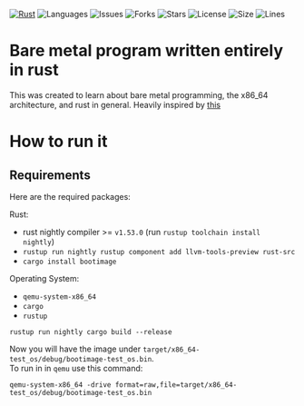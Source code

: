 [![Rust](https://github.com/Ferryistaken/operating_system/actions/workflows/rust.yml/badge.svg?branch=master)](https://github.com/Ferryistaken/operating_system/actions/workflows/rust.yml)
![Languages](https://img.shields.io/github/languages/count/ferryistaken/operating_system)
![Issues](https://img.shields.io/github/issues/Ferryistaken/operating_system)
![Forks](https://img.shields.io/github/forks/Ferryistaken/operating_system)
![Stars](https://img.shields.io/github/stars/Ferryistaken/operating_system)
![License](https://img.shields.io/github/license/Ferryistaken/operating_system)
![Size](https://img.shields.io/github/languages/code-size/ferryistaken/operating_system)
![Lines](https://img.shields.io/tokei/lines/github/ferryistaken/operating_system)

# Bare metal program written entirely in rust

This was created to learn about bare metal programming, the x86_64 architecture, and rust in general.
Heavily inspired by [this](https://os.phil-opp.com/)

# How to run it

## Requirements

Here are the required packages:

Rust:

-   rust nightly compiler >= `v1.53.0` (run `rustup toolchain install nightly`)
-   `rustup run nightly rustup component add llvm-tools-preview rust-src`
-   `cargo install bootimage`

Operating System:

-   `qemu-system-x86_64`
-   `cargo`
-   `rustup`

```shell
rustup run nightly cargo build --release
```

Now you will have the image under `target/x86_64-test_os/debug/bootimage-test_os.bin`.  
To run in in `qemu` use this command:

```shell
qemu-system-x86_64 -drive format=raw,file=target/x86_64-test_os/debug/bootimage-test_os.bin
```
